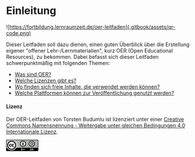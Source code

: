 # Einleitung

![https://fortbildung.lernraumzeit.de/oer-leitfaden](.gitbook/assets/qr-code.png)

Dieser Leitfaden soll dazu dienen, einen guten Überblick über die Erstellung eigener "offener Lehr-/Lernmaterialien", kurz OER \(Open Educational Resources\), zu bekommen. Dabei befasst sich dieser Leitfaden schwerpunktmäßig mit folgenden Themen:

* [Was sind OER?](OER.md)
* [Welche Lizenzen gibt es?](Lizenzen.md)
* [Wo finden sich freie Inhalte, die verwendet werden können?](FreieInhalte.md)
* [Welche Plattformen können zur Veröffentlichung genutzt werden?](Lizenzen.md)

#### Lizenz

Der OER-Leitfaden von Torsten Budumlu ist lizenziert unter einer [Creative Commons Namensnennung - Weitergabe unter gleichen Bedingungen 4.0 Internationale Lizenz](http://creativecommons.org/licenses/by-sa/4.0/).

![](.assets/88x31.png)

